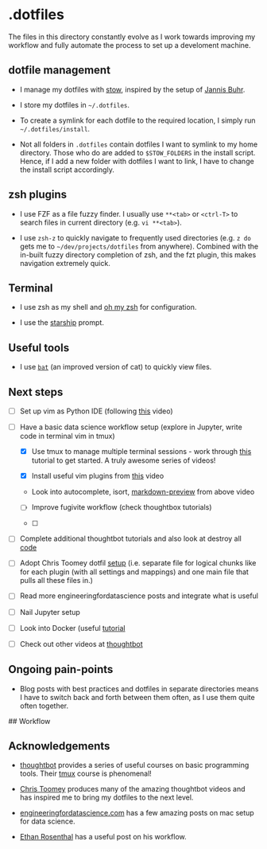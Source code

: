 # .dotfiles

The files in this directory constantly evolve as I work towards improving my
workflow and fully automate the process to set up a develoment machine.

## dotfile management

- I manage my dotfiles with [stow](https://alexpearce.me/2016/02/managing-dotfiles-with-stow/), inspired by the setup of [Jannis Buhr](https://github.com/jmbuhr/.dotfiles/tree/main/nvim/.config/nvim).

- I store my dotfiles in `~/.dotfiles`.

- To create a symlink for each dotfile to the required location, I simply run `~/.dotfiles/install`.

- Not all folders in `.dotfiles` contain dotfiles I want to symlink to my home directory. Those who do are added to `$STOW_FOLDERS` in the install script. Hence, if I add a new folder with dotfiles I want to link, I have to change the install script accordingly.


## zsh plugins

- I use FZF as a file fuzzy finder. I usually use `**<tab>` or `<ctrl-T>` to search files in current directory (e.g. `vi **<tab>`).

- I use `zsh-z` to quickly navigate to frequently used directories (e.g. `z do`
  gets me to `~/dev/projects/dotfiles` from anywhere). Combined with the
  in-built fuzzy directory completion of zsh, and the fzt plugin, this makes
  navigation extremely quick.


## Terminal

- I use zsh as my shell and [oh my zsh](https://ohmyz.sh) for configuration.

- I use the [starship](https://starship.rs) prompt.





## Useful tools

- I use [`bat`](https://github.com/sharkdp/bat) (an improved version of cat) to
  quickly view files.


## Next steps

- [ ] Set up vim as Python IDE (following [this](https://www.youtube.com/watch?v=gfa1_6OeOkk) video)

- [ ] Have a basic data science workflow setup (explore in Jupyter, write code in terminal vim in tmux)
      
    - [x] Use tmux to manage multiple terminal sessions - work through [this](https://thoughtbot.com/upcase/tmux) tutorial to get started. A truly awesome series of videos!

    - [x] Install useful vim plugins from [this](https://www.youtube.com/watch?v=gfa2_6OeOkk) video

    - Look into autocomplete, isort, [markdown-preview](https://github.com/iamcco/markdown-preview.nvim) from above video

    - [ ] Improve fugivite workflow (check thoughtbox tutorials)

    - [ ] 

- [ ] Complete additional thoughtbot tutorials and also look at destroy all [code](https://www.destroyallsoftware.com/screencasts)

- [ ] Adopt Chris Toomey dotfil [setup](https://github.com/christoomey/dotfiles) (i.e. separate file for logical chunks like for each plugin (with all settings and mappings) and one main file that pulls all these files in.)

- [ ] Read more engineeringfordatascience posts and integrate what is useful

- [ ] Nail Jupyter setup

- [ ] Look into Docker (useful
  [tutorial](https://www.youtube.com/playlist?list=PLy7NrYWoggjzfAHlUusx2wuDwfCrmJYcs) 

- [ ] Check out other videos at [thoughtbot](https://thoughtbot.com/)


## Ongoing pain-points

- Blog posts with best practices and dotfiles in separate directories means I have to switch back and forth between them often, as I use them quite often together.


## Workflow



## Acknowledgements

- [thoughtbot](https://thoughtbot.com/upcase) provides a series of useful
  courses on basic programming tools. Their
  [tmux](https://thoughtbot.com/upcase/tmux) course is phenomenal!

- [Chris Toomey](https://github.com/christoomey) produces many of the amazing thoughtbot videos and has inspired me to bring my dotfiles to the next level.

- [engineeringfordatascience.com](https://engineeringfordatascience.com/) has a
  few amazing posts on mac setup for data science.

- [Ethan
  Rosenthal](https://www.ethanrosenthal.com/2022/02/01/everything-gets-a-package/)
  has a useful post on his workflow.
